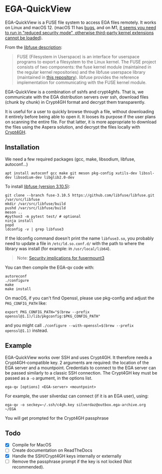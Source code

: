 # EGA-QuickView

EGA-QuickView is a FUSE file system to access EGA files remotely. It
works on Linux and macOS 12.  (macOS 11 has
[bugs](https://github.com/osxfuse/osxfuse/issues/779#issuecomment-772890544),
and on M1, [it seems you need to run in "reduced security mode",
otherwise third-party kernel extensions cannot be
loaded](https://github.com/osxfuse/osxfuse/issues/779#issuecomment-801761709)).

From the [libfuse description](https://github.com/libfuse/libfuse/blob/master/README.md):

> FUSE (Filesystem in Userspace) is an interface for userspace
> programs to export a filesystem to the Linux kernel. The FUSE
> project consists of two components: the fuse kernel module
> (maintained in the regular kernel repositories) and the libfuse
> userspace library (maintained in [this repository](https://github.com/libfuse/libfuse)). libfuse provides
> the reference implementation for communicating with the FUSE kernel
> module.

EGA-QuickView is a combination of sshfs and crypt4ghfs. That is, we
communicate with the EGA distribution servers over ssh, download files
(chunk by chunk) in Crypt4GH format and decrypt them transparently.

It is useful for a user to quickly browse through a file, without
downloading it entirely before being able to open it. It looses its
purpose if the user plans on scanning the entire file. For that
latter, it is more appropriate to download the files using the Aspera
solution, and decrypt the files locally with [Crypt4GH](https://crypt4gh.readthedocs.io).

## Installation

We need a few required packages (gcc, make, libsodium, libfuse, autoconf...)

	apt install autoconf gcc make git meson pkg-config xutils-dev libssl-dev libsodium-dev libglib2.0-dev

To install [libfuse (version 3.10.5)](https://github.com/libfuse/libfuse):

	git clone --branch fuse-3.10.5 https://github.com/libfuse/libfuse.git /var/src/libfuse
	mkdir /var/src/libfuse/build
	pushd /var/src/libfuse/build
	meson ..
	#python3 -m pytest test/ # optional
	ninja install
	popd
	ldconfig -v | grep libfuse3

If the ldconfig command doesn't print the name `libfuse3.so`, you probably need to update a file in `/etc/ld.so.conf.d/` with the path to where the library was install (for example: in `/usr/local/lib64`).


> Note: [Security implications for fusermount3](https://github.com/libfuse/libfuse/tree/fuse-3.10.5#security-implications)


You can then compile the EGA-qv code with:

	autoreconf
	./configure
	make
	make install

On macOS, if you can't find Openssl, please use pkg-config and adjust the `PKG_CONFIG_PATH` like:

	export PKG_CONFIG_PATH="$(brew --prefix openssl@1.1)/lib/pkgconfig:$PKG_CONFIG_PATH"

and you might call `./configure --with-openssl=$(brew --prefix openssl@1.1)` instead.

## Example

EGA-QuickView works over SSH and uses Crypt4GH. It therefore needs a Crypt4GH-compatible key.
2 arguments are required: the location of the EGA server and a mountpoint.
Credentials to connect to the EGA server can be passed similarly to a classic SSH connection.
The Crypt4GH key must be passed as a `-o` argument, in the options list.

	ega-qv [options] <EGA-server> <mountpoint>
	
For example, the user silverdaz can connect (if it is an EGA user), using:

	ega-qv -o seckey=~/.ssh/c4gh.key silverdaz@outbox.ega-archive.org ~/EGA
	
You will get prompted for the Crypt4GH passphrase

## Todo


- [x] Compile for MacOS
- [ ] Create documentation on ReadTheDocs
- [x] Handle the SSH/Crypt4GH keys internally or externally
- [ ] Remove the passphrase prompt if the key is not locked (Not recommended).
